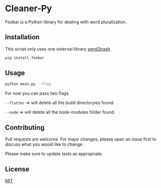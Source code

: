 # Cleaner-Py

Foobar is a Python library for dealing with word pluralization.

## Installation

This script only uses one external library [send2trash](https://pip.pypa.io/en/stable/).

```bash
pip install foobar
```

## Usage

```bash
python main.py --flag
```

For now you can pass two flags

`--flutter` => will delete all the build directoryies found.

`--node` => will delete all the node-modules folder found.

## Contributing

Pull requests are welcome. For major changes, please open an issue first to discuss what you would like to change.

Please make sure to update tests as appropriate.

## License

[MIT](https://choosealicense.com/licenses/mit/)
